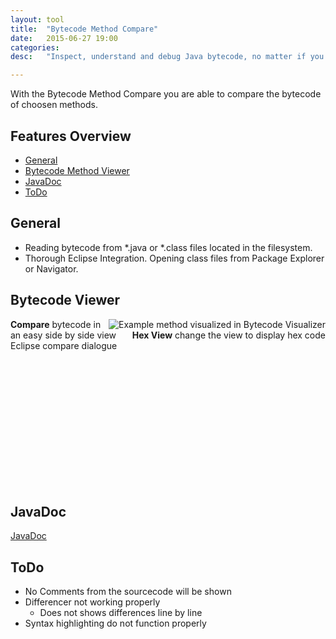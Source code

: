 ```yaml
---
layout: tool
title:  "Bytecode Method Compare"
date:   2015-06-27 19:00
categories:
desc:	"Inspect, understand and debug Java bytecode, no matter if you have the corresponding source."

---
```


With the Bytecode Method Compare you are able to compare the bytecode of choosen methods.



Features Overview
-----------------

* [General](#general)
* [Bytecode Method Viewer](#bytecode-method-viewer)
* [JavaDoc](#java-doc)
* [ToDo](#todo)




General  <a name="general"></a>
-------
* Reading bytecode from *.java or *.class files located in the filesystem.
* Thorough Eclipse Integration. Opening class files from Package Explorer or Navigator.





Bytecode Viewer  <a name="bytecode-method-viewer"></a>
---------------
<div class="example-screenshot" style="height: 267px;">
<img style="float: right;" src="{{ site.imgurl }}/bytecode-method-compare/method-compare-02.png" alt="Example method visualized in Bytecode Visualizer" />
<div class="clear-r"></div>
<div class="flag" style="float: right; top: 45px; right: 10px;">
	<strong>Hex View</strong> change the view to display hex code
	<b class="notch-tl"></b>
</div>
<div class="flag" style="top: 100px;">
	<strong>Compare</strong> bytecode in an easy side by side view Eclipse compare dialogue
	<b class="notch-r"></b>
</div>
</div>





JavaDoc  <a name="java-doc"></a>
-------
[JavaDoc](http://google.de/ "JavaDoc")



ToDo  <a name="todo"></a>
-------
* No Comments from the sourcecode will be shown
* Differencer not working properly
	+ Does not shows differences line by line
* Syntax highlighting do not function properly
